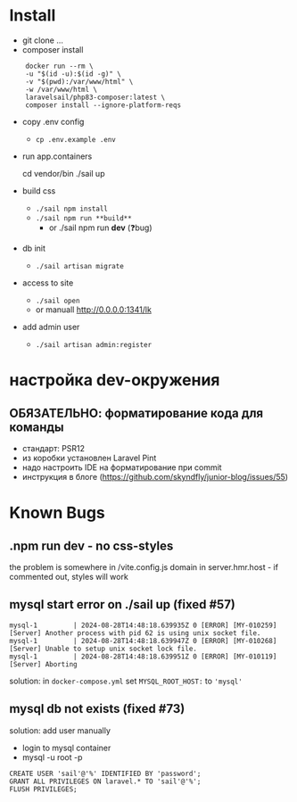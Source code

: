 # Install

- git clone ...
- composer install

```
    docker run --rm \
    -u "$(id -u):$(id -g)" \
    -v "$(pwd):/var/www/html" \
    -w /var/www/html \
    laravelsail/php83-composer:latest \
    composer install --ignore-platform-reqs
```

- copy .env config
  - ```cp .env.example .env```
- run app.containers

    cd vendor/bin
    ./sail up

- build css
  - ```./sail npm install```
  - ```./sail npm run **build**```
    - or ./sail npm run **dev** (❓bug)
- db init
  - ```./sail artisan migrate```
- access to site
  - ```./sail open```
  - or manuall http://0.0.0.0:1341/lk
- add admin user
  - ```./sail artisan admin:register```

# настройка dev-окружения

## ОБЯЗАТЕЛЬНО: форматирование кода для команды
- стандарт: PSR12
- из коробки установлен Laravel Pint
- надо настроить IDE на форматирование при commit
- инструкция в блоге (https://github.com/skyndfly/junior-blog/issues/55)

# Known Bugs

## .npm run dev - no css-styles

the problem is somewhere in /vite.config.js
domain in server.hmr.host - if commented out, styles will work

## mysql start error on ./sail up (fixed #57)

```
mysql-1         | 2024-08-28T14:48:18.639935Z 0 [ERROR] [MY-010259] [Server] Another process with pid 62 is using unix socket file.
mysql-1         | 2024-08-28T14:48:18.639947Z 0 [ERROR] [MY-010268] [Server] Unable to setup unix socket lock file.
mysql-1         | 2024-08-28T14:48:18.639951Z 0 [ERROR] [MY-010119] [Server] Aborting
```

solution: in ```docker-compose.yml``` set ```MYSQL_ROOT_HOST:``` to ```'mysql'```

## mysql db not exists (fixed #73)

solution: add user manually

- login to mysql container
- mysql -u root -p

```
CREATE USER 'sail'@'%' IDENTIFIED BY 'password'; 
GRANT ALL PRIVILEGES ON laravel.* TO 'sail'@'%';
FLUSH PRIVILEGES;
```

